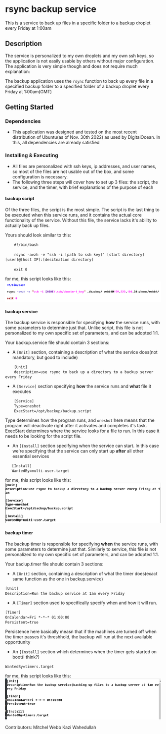 # rsync backup service

This is a service to back up files in a specific folder to a backup droplet every Friday at 1:00am

## Description

The service is personalized to my own droplets and my own ssh keys, so the application is not easily usable by others without major configuration. The application is very simple though and does not require much explanation:

The backup application uses the `rsync` function to back up every file in a specified backup folder to a specified folder of a backup droplet every Friday at 1:00am(GMT)

## Getting Started

### Dependencies

* This application was designed and tested on the most recent distribution of Ubuntu(as of Nov. 30th 2022) as used by DigitalOcean. In this, all dependencies are already satisfied

### Installing & Executing

* All files are personalized with ssh keys, ip addresses, and user names, so most of the files are not usable out of the box, and some configuration is necessary.
* The following three steps will cover how to set up 3 files: the script, the service, and the timer, with brief explanations of the purpose of each

#### backup script

Of the three files, the script is the most simple. The script is the last thing to be executed when this service runs, and it contains the actual core functionality of the service. Without this file, the service lacks it's ability to actually back up files.

Yours should look similar to this:
```
    #!/bin/bash

    rsync -avzh -e "ssh -i [path to ssh key]" [start directory] [user]@[host IP]:[desitnation directory]

    exit 0
```

for me, this script looks like this:
![Script](images/script.PNG)

#### backup service

The backup service is responsible for specifying __how__ the service runs, with some parameters to determine just that. Unlike script, this file is not personalized to my own specific set of parameters, and can be adopted 1:1.

Your backup.service file should contain 3 sections:
* A `[Unit]` section, containing a description of what the service does(not mandatory, but good to include)
```
    [Unit]
    description=use rsync to back up a directory to a backup server every Friday
```

* A `[Service]` section specifying __how__ the service runs and __what__ file it executes
```
    [Service]
    Type=oneshot
    ExecStart=/opt/backup/backup.script
```
Type determines how the program runs, and `oneshot` here means that the program will deactivate right after it activates and completes it's task. ExecStart determines where the service looks for a file to run. In this case it needs to be looking for the script file.

* An `[Install]` section specifying when the service can start. In this case we're specifying that the service can only start up __after__ all other essential services
```
   [Install]
   WantedBy=multi-user.target 
```

for me, this script looks like this:
![Script](images/service.PNG)

#### backup timer

The backup timer is responsible for specifying __when__ the service runs, with some parameters to determine just that. Similarly to service, this file is not personalized to my own specific set of parameters, and can be adopted 1:1.

Your baclup.timer file should contain 3 sections:
* A `[Unit]` section, containing a description of what the timer does(exact same function as the one in backup.service)
```
[Unit]
Description=Run the backup service at 1am every Friday
```

* A `[Timer]` section used to specifically specify when and how it will run.
```
[Timer]
OnCalendar=Fri *-*-* 01:00:00
Persistent=true
```
Persistence here basically measn that if the machines are turned off when the timer passes it's threshhold, the backup will run at the next available opporttunity

* An `[Install]` section which determines when the timer gets started on boot(I think?)
```
WantedBy=timers.target
```
for me, this script looks like this:
![Script](images/timer.PNG)

Contributors:
Mitchel Webb
Kazi Wahedullah
